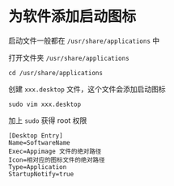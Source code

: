 # 为软件添加启动图标

启动文件一般都在 `/usr/share/applications` 中

打开文件夹 `/usr/share/applications`

```shell
cd /usr/share/applications
```

创建 `xxx.desktop` 文件，这个文件会添加启动图标

```shell
sudo vim xxx.desktop
```
加上 `sudo` 获得 root 权限

```shell
[Desktop Entry]
Name=SoftwareName
Exec=Appimage 文件的绝对路径
Icon=相对应的图标文件的绝对路径
Type=Application
StartupNotify=true
```

